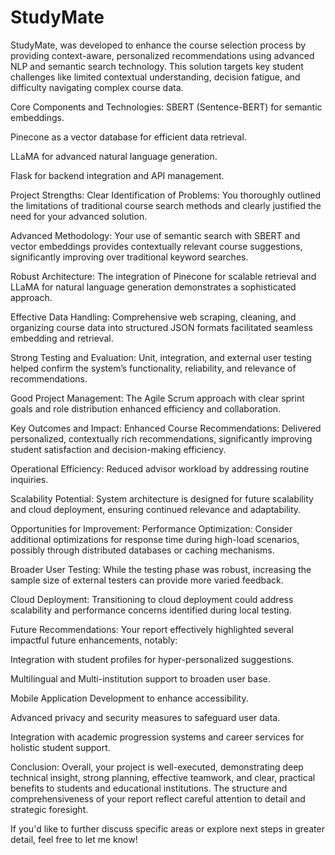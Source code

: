 # StudyMate
StudyMate, was developed to enhance the course selection process by providing context-aware, personalized recommendations using advanced NLP and semantic search technology. This solution targets key student challenges like limited contextual understanding, decision fatigue, and difficulty navigating complex course data.

Core Components and Technologies:
SBERT (Sentence-BERT) for semantic embeddings.

Pinecone as a vector database for efficient data retrieval.

LLaMA for advanced natural language generation.

Flask for backend integration and API management.

Project Strengths:
Clear Identification of Problems: You thoroughly outlined the limitations of traditional course search methods and clearly justified the need for your advanced solution.

Advanced Methodology: Your use of semantic search with SBERT and vector embeddings provides contextually relevant course suggestions, significantly improving over traditional keyword searches.

Robust Architecture: The integration of Pinecone for scalable retrieval and LLaMA for natural language generation demonstrates a sophisticated approach.

Effective Data Handling: Comprehensive web scraping, cleaning, and organizing course data into structured JSON formats facilitated seamless embedding and retrieval.

Strong Testing and Evaluation: Unit, integration, and external user testing helped confirm the system’s functionality, reliability, and relevance of recommendations.

Good Project Management: The Agile Scrum approach with clear sprint goals and role distribution enhanced efficiency and collaboration.

Key Outcomes and Impact:
Enhanced Course Recommendations: Delivered personalized, contextually rich recommendations, significantly improving student satisfaction and decision-making efficiency.

Operational Efficiency: Reduced advisor workload by addressing routine inquiries.

Scalability Potential: System architecture is designed for future scalability and cloud deployment, ensuring continued relevance and adaptability.

Opportunities for Improvement:
Performance Optimization: Consider additional optimizations for response time during high-load scenarios, possibly through distributed databases or caching mechanisms.

Broader User Testing: While the testing phase was robust, increasing the sample size of external testers can provide more varied feedback.

Cloud Deployment: Transitioning to cloud deployment could address scalability and performance concerns identified during local testing.

Future Recommendations:
Your report effectively highlighted several impactful future enhancements, notably:

Integration with student profiles for hyper-personalized suggestions.

Multilingual and Multi-institution support to broaden user base.

Mobile Application Development to enhance accessibility.

Advanced privacy and security measures to safeguard user data.

Integration with academic progression systems and career services for holistic student support.

Conclusion:
Overall, your project is well-executed, demonstrating deep technical insight, strong planning, effective teamwork, and clear, practical benefits to students and educational institutions. The structure and comprehensiveness of your report reflect careful attention to detail and strategic foresight.

If you'd like to further discuss specific areas or explore next steps in greater detail, feel free to let me know!
